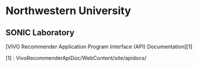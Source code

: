 Northwestern University
=======================

SONIC Laboratory
----------------

[VIVO Recommender Application Program Interface (API) Documentation][1]

[1] : VivoRecommenderApiDoc/WebContent/site/apidocs/